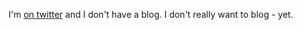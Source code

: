 I'm [on twitter](https://twitter.com/kmgpl) and I don't have a blog.  I don't really want to blog - yet.